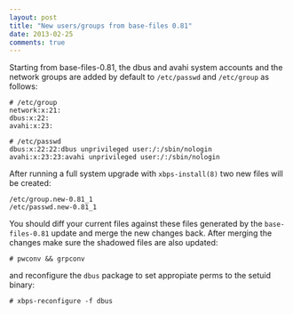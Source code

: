 ```yaml
---
layout: post
title: "New users/groups from base-files 0.81"
date: 2013-02-25
comments: true
---
```


Starting from base-files-0.81, the dbus and avahi system accounts and the network groups are added by default to `/etc/passwd` and `/etc/group` as follows:

    # /etc/group
    network:x:21:
    dbus:x:22:
    avahi:x:23:

    # /etc/passwd
    dbus:x:22:22:dbus unprivileged user:/:/sbin/nologin
    avahi:x:23:23:avahi unprivileged user:/:/sbin/nologin

After running a full system upgrade with `xbps-install(8)` two new files will be created:

    /etc/group.new-0.81_1
    /etc/passwd.new-0.81_1

You should diff your current files against these files generated by the `base-files-0.81` update and merge the new changes back. After merging the changes make sure the shadowed files are also updated:

    # pwconv && grpconv

and reconfigure the `dbus` package to set appropiate perms to the setuid binary:

    # xbps-reconfigure -f dbus
